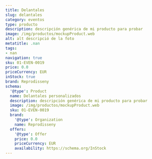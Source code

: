 ```yaml
---
title: Delantales
slug: delantales
category: eventos
type: producto
description: descripción genérica de mi producto para probar
image: /img/productos/mockupProduct.web
alt: alt descripció de la foto
metatitle: .nan
tags:
- nan
navigation: true
sku: 01-EVEN-0019
price: 0.0
priceCurrency: EUR
inStock: true
brand: Reprodisseny
schema:
  '@type': Product
  name: Delantales personalizados
  description: descripción genérica de mi producto para probar
  image: /img/productos/mockupProduct.web
  sku: 01-EVEN-0019
  brand:
    '@type': Organization
    name: Reprodisseny
  offers:
    '@type': Offer
    price: 0.0
    priceCurrency: EUR
    availability: https://schema.org/InStock
---
```

